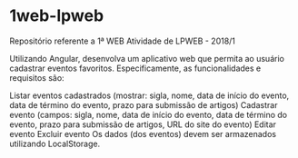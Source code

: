 # 1web-lpweb
Repositório referente a 1ª WEB Atividade de LPWEB - 2018/1

Utilizando Angular, desenvolva um aplicativo web que permita ao usuário cadastrar eventos favoritos. Especificamente, as funcionalidades e requisitos são:

Listar eventos cadastrados (mostrar: sigla, nome, data de início do evento, data de término do evento, prazo para submissão de artigos)
Cadastrar evento (campos: sigla, nome, data de início do evento, data de término do evento, prazo para submissão de artigos, URL do site do evento)
Editar evento
Excluir evento
Os dados (dos eventos) devem ser armazenados utilizando LocalStorage.


